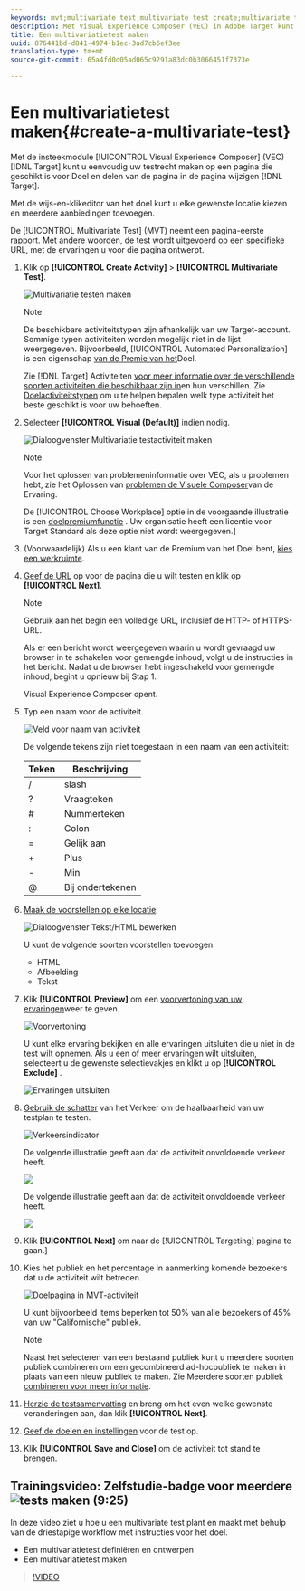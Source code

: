 ```yaml
---
keywords: mvt;multivariate test;multivariate test create;multivariate test creating;mvt create;mvt creating;mvt how;multivariate test how
description: Met Visual Experience Composer (VEC) in Adobe Target kunt u eenvoudig een multivariate Test (MVT) maken op een pagina die geschikt is voor gebruik en delen van de pagina binnen Target wijzigen.
title: Een multivariatietest maken
uuid: 876441bd-d841-4974-b1ec-3ad7cb6ef3ee
translation-type: tm+mt
source-git-commit: 65a4fd0d05ad065c9291a83dc0b3066451f7373e

---
```



# Een multivariatietest maken{#create-a-multivariate-test}

Met de insteekmodule [!UICONTROL Visual Experience Composer] (VEC) [!DNL Target] kunt u eenvoudig uw testrecht maken op een pagina die geschikt is voor Doel en delen van de pagina in de pagina wijzigen [!DNL Target].

Met de wijs-en-klikeditor van het doel kunt u elke gewenste locatie kiezen en meerdere aanbiedingen toevoegen.

De [!UICONTROL Multivariate Test] (MVT) neemt een pagina-eerste rapport. Met andere woorden, de test wordt uitgevoerd op een specifieke URL, met de ervaringen u voor die pagina ontwerpt.

1. Klik op **[!UICONTROL Create Activity]** > **[!UICONTROL Multivariate Test]**.

   ![Multivariatie testen maken](/help/c-activities/c-multivariate-testing/t-create-multivariate-test/assets/create-multivariate.png)

   >[!NOTE]
   >
   >De beschikbare activiteitstypen zijn afhankelijk van uw Target-account. Sommige typen activiteiten worden mogelijk niet in de lijst weergegeven. Bijvoorbeeld, [!UICONTROL Automated Personalization] is een eigenschap [van de Premie van het](/help/c-intro/intro.md#premium)Doel.
   >
   >Zie [!DNL Target] Activiteiten [voor meer informatie over de verschillende soorten activiteiten die beschikbaar zijn in](../../../c-activities/activities.md#concept_D317A95A1AB54674BA7AB65C7985BA03)en hun verschillen. Zie [Doelactiviteitstypen](/help/c-activities/target-activities-guide.md) om u te helpen bepalen welk type activiteit het beste geschikt is voor uw behoeften.

1. Selecteer **[!UICONTROL Visual (Default)]** indien nodig.

   ![Dialoogvenster Multivariatie testactiviteit maken](/help/c-activities/c-multivariate-testing/t-create-multivariate-test/assets/create-mvt-dialog.png)

   >[!NOTE]
   >
   >Voor het oplossen van problemeninformatie over VEC, als u problemen hebt, zie het Oplossen van [problemen de Visuele Composer](/help/c-experiences/c-visual-experience-composer/r-troubleshoot-composer/troubleshoot-composer.md)van de Ervaring.
   >
   >De [!UICONTROL Choose Workplace] optie in de voorgaande illustratie is een [doelpremiumfunctie](/help/c-intro/intro.md) . Uw organisatie heeft een licentie voor Target Standard als deze optie niet wordt weergegeven.]

1. (Voorwaardelijk) Als u een klant van de Premium van het Doel bent, [kies een werkruimte](/help/administrating-target/c-user-management/property-channel/property-channel.md).

1. [Geef de URL](../../../c-activities/c-multivariate-testing/t-create-multivariate-test/url.md#concept_C12E4A85FF3B4E518E3110F6CF1AF9C0) op voor de pagina die u wilt testen en klik op **[!UICONTROL Next]**.

   >[!NOTE]
   >
   >Gebruik aan het begin een volledige URL, inclusief de HTTP- of HTTPS-URL.

   Als er een bericht wordt weergegeven waarin u wordt gevraagd uw browser in te schakelen voor gemengde inhoud, volgt u de instructies in het bericht. Nadat u de browser hebt ingeschakeld voor gemengde inhoud, begint u opnieuw bij Stap 1.

   Visual Experience Composer opent.

1. Typ een naam voor de activiteit.

   ![Veld voor naam van activiteit](/help/c-activities/c-multivariate-testing/t-create-multivariate-test/assets/activityname.png)

   De volgende tekens zijn niet toegestaan in een naam van een activiteit:

   | Teken | Beschrijving |
   |--- |--- |
   | / | slash |
   | ? | Vraagteken |
   | # | Nummerteken |
   | : | Colon |
   | = | Gelijk aan |
   | + | Plus |
   | - | Min |
   | @ | Bij ondertekenen |

1. [Maak de voorstellen op elke locatie](../../../c-activities/c-multivariate-testing/t-create-multivariate-test/add-offers.md#concept_DCE6B45C30F7419B8EC17AFDEE8D8AA6).

   ![Dialoogvenster Tekst/HTML bewerken](/help/c-activities/c-multivariate-testing/t-create-multivariate-test/assets/editoffers.png)

   U kunt de volgende soorten voorstellen toevoegen:

   * HTML
   * Afbeelding
   * Tekst

1. Klik **[!UICONTROL Preview]** om een [voorvertoning van uw ervaringen](/help/c-activities/c-multivariate-testing/t-create-multivariate-test/preview-experiences.md)weer te geven.

   ![Voorvertoning](/help/c-activities/c-multivariate-testing/t-create-multivariate-test/assets/preview-mvt.png)

   U kunt elke ervaring bekijken en alle ervaringen uitsluiten die u niet in de test wilt opnemen. Als u een of meer ervaringen wilt uitsluiten, selecteert u de gewenste selectievakjes en klikt u op **[!UICONTROL Exclude]** .

   ![Ervaringen uitsluiten](/help/c-activities/c-multivariate-testing/t-create-multivariate-test/assets/preview-mvt-exclude.png)

1. [Gebruik de schatter](../../../c-activities/c-multivariate-testing/t-create-multivariate-test/traffic-estimator.md#task_71AA6922AFD447EA8C5E610A78ABA714) van het Verkeer om de haalbaarheid van uw testplan te testen.

   ![Verkeersindicator](/help/c-activities/c-multivariate-testing/t-create-multivariate-test/assets/mvt-traffic-indicator.png)

   De volgende illustratie geeft aan dat de activiteit onvoldoende verkeer heeft.

   ![](assets/estimator.png)

   De volgende illustratie geeft aan dat de activiteit onvoldoende verkeer heeft.

   ![](assets/estimator2.png)

1. Klik **[!UICONTROL Next]** om naar de [!UICONTROL Targeting] pagina te gaan.]

1. Kies het publiek en het percentage in aanmerking komende bezoekers dat u de activiteit wilt betreden.

   ![Doelpagina in MVT-activiteit](/help/c-activities/c-multivariate-testing/t-create-multivariate-test/assets/mvt_audperc.png)

   U kunt bijvoorbeeld items beperken tot 50% van alle bezoekers of 45% van uw &quot;Californische&quot; publiek.

   >[!NOTE]
   >
   >Naast het selecteren van een bestaand publiek kunt u meerdere soorten publiek combineren om een gecombineerd ad-hocpubliek te maken in plaats van een nieuw publiek te maken. Zie Meerdere soorten publiek [combineren voor meer informatie](../../../c-target/combining-multiple-audiences.md#concept_A7386F1EA4394BD2AB72399C225981E5).

1. [Herzie de testsamenvatting](../../../c-activities/c-multivariate-testing/t-create-multivariate-test/test-summary.md#reference_971AB225963A4DC18EEB5B0E20F0A4A7) en breng om het even welke gewenste veranderingen aan, dan klik **[!UICONTROL Next]**.

1. [Geef de doelen en instellingen](../../../c-activities/c-multivariate-testing/t-create-multivariate-test/goals-and-settings.md#reference_B25389FD6F3A4989801E740364B089CC) voor de test op.

1. Klik **[!UICONTROL Save and Close]** om de activiteit tot stand te brengen.

## Trainingsvideo: Zelfstudie-badge voor meerdere ![tests maken (9:25)](/help/assets/tutorial.png)

In deze video ziet u hoe u een multivariate test plant en maakt met behulp van de driestapige workflow met instructies voor het doel.

* Een multivariatietest definiëren en ontwerpen
* Een multivariatietest maken

>[!VIDEO](https://video.tv.adobe.com/v/17395)
